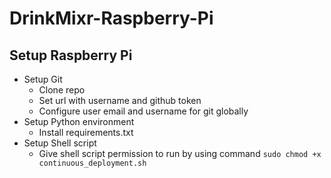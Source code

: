 # DrinkMixr-Raspberry-Pi

## Setup Raspberry Pi
- Setup Git
  - Clone repo
  - Set url with username and github token
  - Configure user email and username for git globally
- Setup Python environment
  - Install requirements.txt
- Setup Shell script
  - Give shell script permission to run by using command `sudo chmod +x continuous_deployment.sh`
